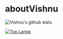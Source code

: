 # aboutVishnu

![Vishnu's github stats](https://github-readme-stats.vercel.app/api?username=vishful&show_icons=true&theme=dracula)

[![Top Langs](https://github-readme-stats.vercel.app/api/top-langs/?username=vishful)](https://github.com/anuraghazra/github-readme-stats)
